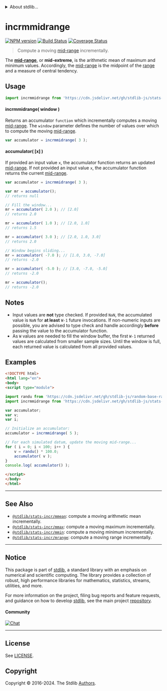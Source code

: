 <!--

@license Apache-2.0

Copyright (c) 2018 The Stdlib Authors.

Licensed under the Apache License, Version 2.0 (the "License");
you may not use this file except in compliance with the License.
You may obtain a copy of the License at

   http://www.apache.org/licenses/LICENSE-2.0

Unless required by applicable law or agreed to in writing, software
distributed under the License is distributed on an "AS IS" BASIS,
WITHOUT WARRANTIES OR CONDITIONS OF ANY KIND, either express or implied.
See the License for the specific language governing permissions and
limitations under the License.

-->


<details>
  <summary>
    About stdlib...
  </summary>
  <p>We believe in a future in which the web is a preferred environment for numerical computation. To help realize this future, we've built stdlib. stdlib is a standard library, with an emphasis on numerical and scientific computation, written in JavaScript (and C) for execution in browsers and in Node.js.</p>
  <p>The library is fully decomposable, being architected in such a way that you can swap out and mix and match APIs and functionality to cater to your exact preferences and use cases.</p>
  <p>When you use stdlib, you can be absolutely certain that you are using the most thorough, rigorous, well-written, studied, documented, tested, measured, and high-quality code out there.</p>
  <p>To join us in bringing numerical computing to the web, get started by checking us out on <a href="https://github.com/stdlib-js/stdlib">GitHub</a>, and please consider <a href="https://opencollective.com/stdlib">financially supporting stdlib</a>. We greatly appreciate your continued support!</p>
</details>

# incrmmidrange

[![NPM version][npm-image]][npm-url] [![Build Status][test-image]][test-url] [![Coverage Status][coverage-image]][coverage-url] <!-- [![dependencies][dependencies-image]][dependencies-url] -->

> Compute a moving [mid-range][mid-range] incrementally.

<section class="intro">

The [**mid-range**][mid-range], or **mid-extreme**, is the arithmetic mean of maximum and minimum values. Accordingly, the [mid-range][mid-range] is the midpoint of the [range][range] and a measure of central tendency.

</section>

<!-- /.intro -->



<section class="usage">

## Usage

```javascript
import incrmmidrange from 'https://cdn.jsdelivr.net/gh/stdlib-js/stats-incr-mmidrange@esm/index.mjs';
```

#### incrmmidrange( window )

Returns an accumulator `function` which incrementally computes a moving [mid-range][mid-range]. The `window` parameter defines the number of values over which to compute the moving [mid-range][mid-range].

```javascript
var accumulator = incrmmidrange( 3 );
```

#### accumulator( \[x] )

If provided an input value `x`, the accumulator function returns an updated [mid-range][mid-range]. If not provided an input value `x`, the accumulator function returns the current [mid-range][mid-range].

```javascript
var accumulator = incrmmidrange( 3 );

var mr = accumulator();
// returns null

// Fill the window...
mr = accumulator( 2.0 ); // [2.0]
// returns 2.0

mr = accumulator( 1.0 ); // [2.0, 1.0]
// returns 1.5

mr = accumulator( 3.0 ); // [2.0, 1.0, 3.0]
// returns 2.0

// Window begins sliding...
mr = accumulator( -7.0 ); // [1.0, 3.0, -7.0]
// returns -2.0

mr = accumulator( -5.0 ); // [3.0, -7.0, -5.0]
// returns -2.0

mr = accumulator();
// returns -2.0
```

</section>

<!-- /.usage -->

<section class="notes">

## Notes

-   Input values are **not** type checked. If provided `NaN`, the accumulated value is `NaN` for **at least** `W-1` future invocations. If non-numeric inputs are possible, you are advised to type check and handle accordingly **before** passing the value to the accumulator function.
-   As `W` values are needed to fill the window buffer, the first `W-1` returned values are calculated from smaller sample sizes. Until the window is full, each returned value is calculated from all provided values.

</section>

<!-- /.notes -->

<section class="examples">

## Examples

<!-- eslint no-undef: "error" -->

```html
<!DOCTYPE html>
<html lang="en">
<body>
<script type="module">

import randu from 'https://cdn.jsdelivr.net/gh/stdlib-js/random-base-randu@esm/index.mjs';
import incrmmidrange from 'https://cdn.jsdelivr.net/gh/stdlib-js/stats-incr-mmidrange@esm/index.mjs';

var accumulator;
var v;
var i;

// Initialize an accumulator:
accumulator = incrmmidrange( 5 );

// For each simulated datum, update the moving mid-range...
for ( i = 0; i < 100; i++ ) {
    v = randu() * 100.0;
    accumulator( v );
}
console.log( accumulator() );

</script>
</body>
</html>
```

</section>

<!-- /.examples -->

<!-- Section for related `stdlib` packages. Do not manually edit this section, as it is automatically populated. -->

<section class="related">

* * *

## See Also

-   <span class="package-name">[`@stdlib/stats-incr/mmean`][@stdlib/stats/incr/mmean]</span><span class="delimiter">: </span><span class="description">compute a moving arithmetic mean incrementally.</span>
-   <span class="package-name">[`@stdlib/stats-incr/mmax`][@stdlib/stats/incr/mmax]</span><span class="delimiter">: </span><span class="description">compute a moving maximum incrementally.</span>
-   <span class="package-name">[`@stdlib/stats-incr/mmin`][@stdlib/stats/incr/mmin]</span><span class="delimiter">: </span><span class="description">compute a moving minimum incrementally.</span>
-   <span class="package-name">[`@stdlib/stats-incr/mrange`][@stdlib/stats/incr/mrange]</span><span class="delimiter">: </span><span class="description">compute a moving range incrementally.</span>

</section>

<!-- /.related -->

<!-- Section for all links. Make sure to keep an empty line after the `section` element and another before the `/section` close. -->


<section class="main-repo" >

* * *

## Notice

This package is part of [stdlib][stdlib], a standard library with an emphasis on numerical and scientific computing. The library provides a collection of robust, high performance libraries for mathematics, statistics, streams, utilities, and more.

For more information on the project, filing bug reports and feature requests, and guidance on how to develop [stdlib][stdlib], see the main project [repository][stdlib].

#### Community

[![Chat][chat-image]][chat-url]

---

## License

See [LICENSE][stdlib-license].


## Copyright

Copyright &copy; 2016-2024. The Stdlib [Authors][stdlib-authors].

</section>

<!-- /.stdlib -->

<!-- Section for all links. Make sure to keep an empty line after the `section` element and another before the `/section` close. -->

<section class="links">

[npm-image]: http://img.shields.io/npm/v/@stdlib/stats-incr-mmidrange.svg
[npm-url]: https://npmjs.org/package/@stdlib/stats-incr-mmidrange

[test-image]: https://github.com/stdlib-js/stats-incr-mmidrange/actions/workflows/test.yml/badge.svg?branch=main
[test-url]: https://github.com/stdlib-js/stats-incr-mmidrange/actions/workflows/test.yml?query=branch:main

[coverage-image]: https://img.shields.io/codecov/c/github/stdlib-js/stats-incr-mmidrange/main.svg
[coverage-url]: https://codecov.io/github/stdlib-js/stats-incr-mmidrange?branch=main

<!--

[dependencies-image]: https://img.shields.io/david/stdlib-js/stats-incr-mmidrange.svg
[dependencies-url]: https://david-dm.org/stdlib-js/stats-incr-mmidrange/main

-->

[chat-image]: https://img.shields.io/gitter/room/stdlib-js/stdlib.svg
[chat-url]: https://app.gitter.im/#/room/#stdlib-js_stdlib:gitter.im

[stdlib]: https://github.com/stdlib-js/stdlib

[stdlib-authors]: https://github.com/stdlib-js/stdlib/graphs/contributors

[umd]: https://github.com/umdjs/umd
[es-module]: https://developer.mozilla.org/en-US/docs/Web/JavaScript/Guide/Modules

[deno-url]: https://github.com/stdlib-js/stats-incr-mmidrange/tree/deno
[deno-readme]: https://github.com/stdlib-js/stats-incr-mmidrange/blob/deno/README.md
[umd-url]: https://github.com/stdlib-js/stats-incr-mmidrange/tree/umd
[umd-readme]: https://github.com/stdlib-js/stats-incr-mmidrange/blob/umd/README.md
[esm-url]: https://github.com/stdlib-js/stats-incr-mmidrange/tree/esm
[esm-readme]: https://github.com/stdlib-js/stats-incr-mmidrange/blob/esm/README.md
[branches-url]: https://github.com/stdlib-js/stats-incr-mmidrange/blob/main/branches.md

[stdlib-license]: https://raw.githubusercontent.com/stdlib-js/stats-incr-mmidrange/main/LICENSE

[range]: https://en.wikipedia.org/wiki/Range_%28statistics%29

[mid-range]: https://en.wikipedia.org/wiki/Mid-range

<!-- <related-links> -->

[@stdlib/stats/incr/mmean]: https://github.com/stdlib-js/stats-incr-mmean/tree/esm

[@stdlib/stats/incr/mmax]: https://github.com/stdlib-js/stats-incr-mmax/tree/esm

[@stdlib/stats/incr/mmin]: https://github.com/stdlib-js/stats-incr-mmin/tree/esm

[@stdlib/stats/incr/mrange]: https://github.com/stdlib-js/stats-incr-mrange/tree/esm

<!-- </related-links> -->

</section>

<!-- /.links -->
